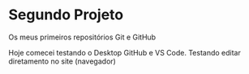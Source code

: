 # Segundo Projeto
Os meus primeiros repositórios Git e GitHub

Hoje comecei testando o Desktop GitHub e VS Code.
Testando editar diretamento no site (navegador)
